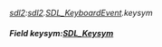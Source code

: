 _[sdl2](../../modules/sdl2/sdl2-module.md):[sdl2](../../modules/sdl2/sdl2-module.md).[SDL\_KeyboardEvent](../../modules/sdl2/sdl2-sdl_keyboardevent.md).keysym_
##### Field keysym:[SDL_Keysym](../../modules/sdl2/sdl2-sdl_keysym.md)
